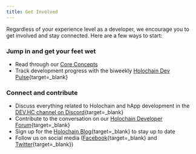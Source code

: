 ```yaml
---
title: Get Involved
---
```


Regardless of your experience level as a developer, we encourage you to get involved and stay connected. Here are a few ways to start:

### Jump in and get your feet wet

* Read through our [Core Concepts](./concepts/1_the_basics/)
* Track development progress with the biweekly [Holochain Dev Pulse](https://blog.holochain.org/tag/dev-pulse/){target=_blank}

### Connect and contribute

* Discuss everything related to Holochain and hApp development in the [DEV.HC channel on Discord](https://discord.gg/MwPvM4Vffg){target=_blank}
* Contribute to the conversation on our [Holochain Developer Forum](https://forum.holochain.org/){target=_blank}
* Sign up for the [Holochain Blog](http://blog.holochain.org#subscribe){target=_blank} to stay up to date
* Follow us on social media ([Facebook](https://www.facebook.com/holochain.design){target=_blank} and [Twitter](https://twitter.com/holochain){target=_blank})